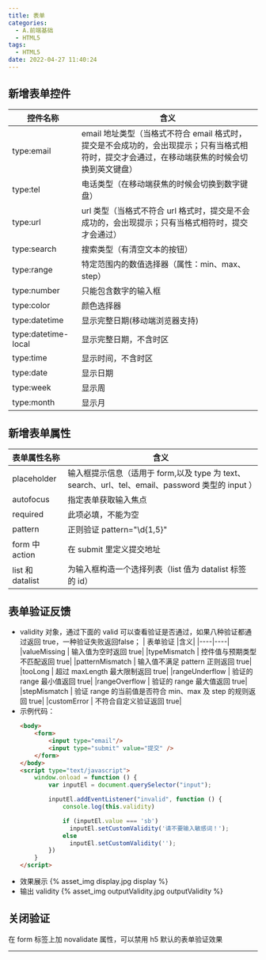 ```yaml
---
title: 表单
categories:
  - A.前端基础
  - HTML5
tags:
  - HTML5
date: 2022-04-27 11:40:24
---
```


## 新增表单控件
|控件名称|含义|
|----|----|
|type:email|	email 地址类型（当格式不符合 email 格式时，提交是不会成功的，会出现提示；只有当格式相符时，提交才会通过，在移动端获焦的时候会切换到英文键盘）|
|type:tel	|电话类型（在移动端获焦的时候会切换到数字键盘）|
|type:url	|url 类型（当格式不符合 url 格式时，提交是不会成功的，会出现提示；只有当格式相符时，提交才会通过）|
|type:search|	搜索类型（有清空文本的按钮）|
|type:range	|特定范围内的数值选择器（属性：min、max、step）|
|type:number|	只能包含数字的输入框|
|type:color  | 颜色选择器|
|type:datetime 	| 显示完整日期(移动端浏览器支持)|
|type:datetime-local|显示完整日期，不含时区|
|type:time  |显示时间，不含时区|
|type:date |显示日期|
|type:week |显示周|
|type:month |显示月|

## 新增表单属性
|  表单属性名称  |含义|
|----|----|
|placeholder	|输入框提示信息（适用于 form,以及 type 为 text、search、url、tel、email、password 类型的 input ）|
|autofocus	|指定表单获取输入焦点|
|required	|此项必填，不能为空|
|pattern	|正则验证  pattern="\d{1,5}"|
|form 中 action	|在 submit 里定义提交地址|
|list 和 datalist	|为输入框构造一个选择列表（list 值为 datalist 标签的 id）|


## 表单验证反馈
- validity 对象，通过下面的 valid 可以查看验证是否通过，如果八种验证都通过返回 true，一种验证失败返回false；
  |  表单验证  |含义|
  |----|----|
  |valueMissing  |  	输入值为空时返回 true|
  |typeMismatch   | 	控件值与预期类型不匹配返回 true|
  |patternMismatch | 	输入值不满足 pattern 正则返回 true|
  |tooLong    |     	超过 maxLength 最大限制返回 true|
  |rangeUnderflow  | 	验证的 range 最小值返回 true|
  |rangeOverflow |  	验证的 range 最大值返回 true|
  |stepMismatch |   	验证 range 的当前值是否符合 min、max 及 step 的规则返回 true|
  |customError |	不符合自定义验证返回 true|
- 示例代码：
  ```HTML
  <body>
      <form>
          <input type="email"/>
          <input type="submit" value="提交" />
      </form>
  </body>
  <script type="text/javascript">
      window.onload = function () {
          var inputEl = document.querySelector("input");

          inputEl.addEventListener("invalid", function () {
              console.log(this.validity)

              if (inputEl.value === 'sb') 
                inputEl.setCustomValidity('请不要输入敏感词！');
              else 
                inputEl.setCustomValidity('');
          })
      }
  </script>
  ```
- 效果展示
  {% asset_img display.jpg display %}
- 输出 validity
  {% asset_img outputValidity.jpg outputValidity %}

## 关闭验证

在 form 标签上加 novalidate 属性，可以禁用 h5 默认的表单验证效果

---
